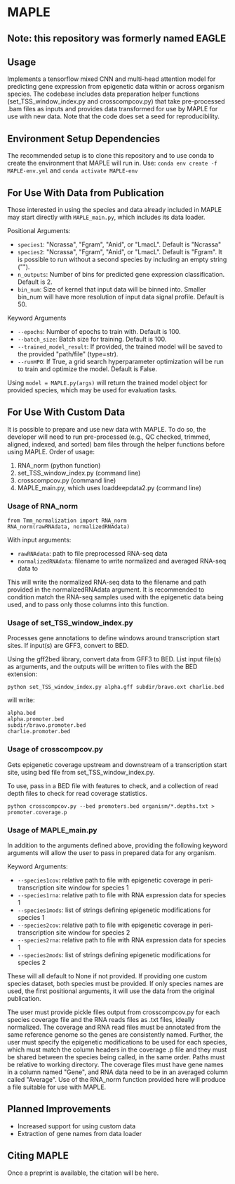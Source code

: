 # MAPLE

## Note: this repository was formerly named EAGLE

## Usage
Implements a tensorflow mixed CNN and multi-head attention model for predicting gene expression from epigenetic data within or across organism species. The codebase includes data preparation helper functions (set_TSS_window_index.py and crosscompcov.py) that take pre-processed .bam files as inputs and provides data transformed for use by MAPLE for use with new data. Note that the code does set a seed for reproducibility. 

## Environment Setup Dependencies
The recommended setup is to clone this repository and to use conda to create the environment that MAPLE will run in. Use:
`conda env create -f MAPLE-env.yml`
and 
`conda activate MAPLE-env`

## For Use With Data from Publication
Those interested in using the species and data already included in MAPLE may start directly with `MAPLE_main.py`, which includes its data loader.

Positional Arguments:
- `species1`: "Ncrassa", "Fgram", "Anid", or "LmacL". Default is "Ncrassa"
- `species2`: "Ncrassa", "Fgram", "Anid", or "LmacL". Default is "Fgram". It is possible to run without a second species by including an empty string ("").
- `n_outputs`: Number of bins for predicted gene expression classification. Default is 2.
- `bin_num`: Size of kernel that input data will be binned into. Smaller bin_num will have more resolution 
of input data signal profile. Default is 50.

Keyword Arguments

- `--epochs`: Number of epochs to train with. Default is 100.
- `--batch_size`: Batch size for training. Default is 100.
- `--trained_model_result`: If provided, the trained model will be saved to the provided "path/file" (type=str).
- `--runHPO`: If True, a grid search hyperparameter optimization will be run to train and optimize the model. Default is False.

Using 
`model = MAPLE.py(args)`
will return the trained model object for provided species, which may be used for evaluation tasks.

## For Use With Custom Data
It is possible to prepare and use new data with MAPLE. To do so, the developer will need to run pre-processed (e.g., QC checked, trimmed, aligned, indexed, and sorted) bam files through the helper functions before using MAPLE.
Order of usage:
1. RNA_norm (python function)
2. set_TSS_window_index.py (command line)
3. crosscompcov.py (command line) 
4. MAPLE_main.py, which uses loaddeepdata2.py (command line)

### Usage of RNA_norm

    from Tmm_normalization import RNA_norm
    RNA_norm(rawRNAdata, normalizedRNAdata)
With input arguments:
- `rawRNAdata`: path to file preprocessed RNA-seq data
- `normalizedRNAdata`: filename to write normalized and averaged RNA-seq data to

This will write the normalized RNA-seq data to the filename and path provided in the normalizedRNAdata argument. It is recommended to condition match the RNA-seq samples used with the epigenetic data being used, and to pass only those columns into this function.

### Usage of set_TSS_window_index.py
Processes gene annotations to define windows around transcription start sites. If
input(s) are GFF3, convert to BED.

Using the gff2bed library, convert data from GFF3 to BED. List input file(s) as
arguments, and the outputs will be written to files with the BED extension:

    python set_TSS_window_index.py alpha.gff subdir/bravo.ext charlie.bed
will write: 

    alpha.bed
    alpha.promoter.bed
    subdir/bravo.promoter.bed 
    charlie.promoter.bed 

### Usage of crosscompcov.py
Gets epigenetic coverage upstream and downstream of a transcription start site, using bed file from set_TSS_window_index.py.

To use, pass in a BED file with features to check, and a collection of read depth files
to check for read coverage statistics.

    python crosscompcov.py --bed promoters.bed organism/*.depths.txt > promoter.coverage.p

### Usage of MAPLE_main.py
In addition to the arguments defined above, providing the following keyword arguments will allow the user to pass in prepared data for any organism.

Keyword Arguments:
- `--species1cov`: relative path to file with epigenetic coverage in peri-transcription site window for species 1
- `--species1rna`: relative path to file with RNA expression data for species 1
- `--species1mods`: list of strings defining epigenetic modifications for species 1 
- `--species2cov`: relative path to file with epigenetic coverage in peri-transcription site window for species 2
- `--species2rna`: relative path to file with RNA expression data for species 1
- `--species2mods`: list of strings defining epigenetic modifications for species 2

These will all default to None if not provided. If providing one custom species dataset, both species must be provided. If only  species names are used, the first positional arguments, it will use the data from the original publication.

The user must provide pickle files output from crosscompcov.py for each species coverage file and the RNA reads files as .txt files, ideally normalized. The coverage and RNA read files must be annotated from the same reference genome so the genes are consistently named. Further, the user must specify the epigenetic modifications to be used for each species, which must match the column headers in the coverage .p file and they must be shared between the species being called, in the same order. Paths must be relative to working directory. The coverage files must have gene names in a column named "Gene", and RNA data need to be in an averaged column called "Average". Use of the RNA_norm function provided here will produce a file suitable for use with MAPLE.

## Planned Improvements
- Increased support for using custom data
- Extraction of gene names from data loader

## Citing MAPLE
Once a preprint is available, the citation will be here.
